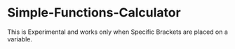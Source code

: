 # Simple-Functions-Calculator
This is Experimental and works only when Specific Brackets are placed on a variable.

